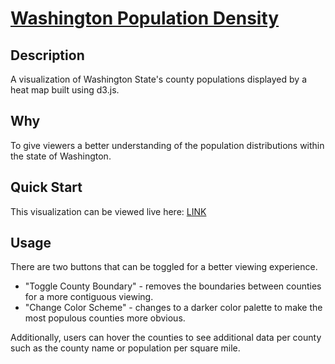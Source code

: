 # [Washington Population Density](https://nickjanes.github.io/Washington-Population-Density-Visualization/)
## Description
A visualization of Washington State's county populations displayed by a heat map built using d3.js.

## Why
To give viewers a better understanding of the population distributions within the state of Washington.

## Quick Start
This visualization can be viewed live here: [LINK](https://nickjanes.github.io/Washington-Population-Density-Visualization/)

## Usage
There are two buttons that can be toggled for a better viewing experience.
- "Toggle County Boundary" - removes the boundaries between counties for a more contiguous viewing.
- "Change Color Scheme" - changes to a darker color palette to make the most populous counties more obvious.

Additionally, users can hover the counties to see additional data per county such as the county name or population per square mile.
